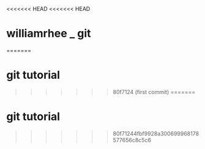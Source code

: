 <<<<<<< HEAD
<<<<<<< HEAD
# williamrhee _ git
=======
# git tutorial
>>>>>>> 80f7124 (first commit)
=======
# git tutorial
>>>>>>> 80f71244fbf9928a300699968178577656c8c5c6
